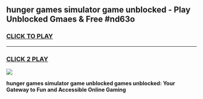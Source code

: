 
## hunger games simulator game unblocked - Play Unblocked Gmaes & Free #nd63o
<h3>
<a href="https://news.freeplayer.one?title=hunger_games_simulator_game_unblocked&ref=03M">CLICK TO PLAY</a></h3>
<hr>

<h3>
<a href="https://news.freeplayer.one?title=hunger_games_simulator_game_unblocked&ref=03M">CLICK 2 PLAY</a>
  
</h3>

<a href="https://news.freeplayer.one?title=hunger_games_simulator_game_unblocked&ref=03M"><img src="https://clearcache.store/games.png"></a>


**hunger games simulator game unblocked games unblocked: Your Gateway to Fun and Accessible Online Gaming**
